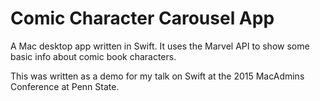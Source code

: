 # Comic Character Carousel App

A Mac desktop app written in Swift.  It uses the Marvel API to show some basic info about comic book characters.

This was written as a demo for my talk on Swift at the 2015 MacAdmins Conference at Penn State.
